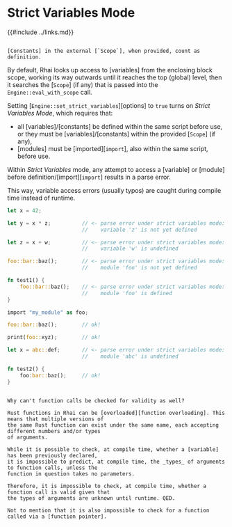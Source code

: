 Strict Variables Mode
=====================

{{#include ../links.md}}

~~~admonish tip.side "`Scope` constants"

[Constants] in the external [`Scope`], when provided, count as definition.
~~~

By default, Rhai looks up access to [variables] from the enclosing block scope,
working its way outwards until it reaches the top (global) level, then it
searches the [`Scope`] (if any) that is passed into the `Engine::eval_with_scope` call.

Setting [`Engine::set_strict_variables`][options] to `true` turns on _Strict Variables Mode_,
which requires that:

* all [variables]/[constants] be defined within the same script before use,
  or they must be [variables]/[constants] within the provided [`Scope`] (if any),
* [modules] must be [imported][`import`], also within the same script, before use.

Within _Strict Variables_ mode, any attempt to access a [variable] or [module] before
definition/[import][`import`] results in a parse error.

This way, variable access errors (usually typos) are caught during compile time instead of runtime.

```rust
let x = 42;

let y = x * z;          // <- parse error under strict variables mode:
                        //    variable 'z' is not yet defined

let z = x + w;          // <- parse error under strict variables mode:
                        //    variable 'w' is undefined

foo::bar::baz();        // <- parse error under strict variables mode:
                        //    module 'foo' is not yet defined

fn test1() {
    foo::bar::baz();    // <- parse error under strict variables mode:
                        //    module 'foo' is defined
}

import "my_module" as foo;

foo::bar::baz();        // ok!

print(foo::xyz);        // ok!

let x = abc::def;       // <- parse error under strict variables mode:
                        //    module 'abc' is undefined

fn test2() {
    foo:bar::baz();     // ok!
}
```


```admonish question "TL;DR &ndash; Why isn't there a _Strict Functions_ mode?"

Why can't function calls be checked for validity as well?

Rust functions in Rhai can be [overloaded][function overloading]. This means that multiple versions of
the same Rust function can exist under the same name, each accepting different numbers and/or types
of arguments.

While it is possible to check, at compile time, whether a [variable] has been previously declared,
it is impossible to predict, at compile time, the _types_ of arguments to function calls, unless the
function in question takes no parameters.

Therefore, it is impossible to check, at compile time, whether a function call is valid given that
the types of arguments are unknown until runtime. QED.

Not to mention that it is also impossible to check for a function called via a [function pointer].
```
